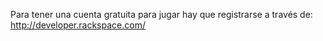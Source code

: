 Para tener una cuenta gratuita para jugar hay que registrarse a través de: 
http://developer.rackspace.com/
